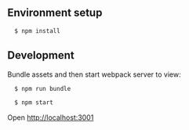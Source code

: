 ## Environment setup

```sh
  $ npm install
```

## Development

Bundle assets and then start webpack server to view:

```sh
  $ npm run bundle
```

```sh
  $ npm start
```

Open [http://localhost:3001](http://localhost:3001)

